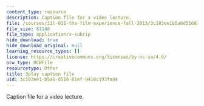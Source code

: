 ```yaml
---
content_type: resource
description: Caption file for a video lecture.
file: /courses/21l-011-the-film-experience-fall-2013/3c183ee1b5a6d51681ef9418c193fa84_BWLwSqLZd2o.srt
file_size: 81140
file_type: application/x-subrip
hide_download: true
hide_download_original: null
learning_resource_types: []
license: https://creativecommons.org/licenses/by-nc-sa/4.0/
ocw_type: OCWFile
resourcetype: Other
title: 3play caption file
uid: 3c183ee1-b5a6-d516-81ef-9418c193fa84
---
```

Caption file for a video lecture.